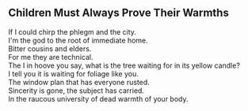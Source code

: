 Children Must Always Prove Their Warmths
----------------------------------------
If I could chirp the phlegm and the city.  
I'm the god to the root of immediate home.  
Bitter cousins and elders.  
For me they are technical.  
The I in hoove you say, what is the tree waiting for in its yellow candle?  
I tell you it is waiting for foliage like you.  
The window plan that has everyone rusted.  
Sincerity is gone, the subject has carried.  
In the raucous university of dead warmth of your body.  
